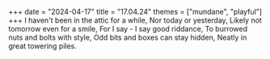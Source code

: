 +++
date = "2024-04-17"
title = "17.04.24"
themes = ["mundane", "playful"]
+++
I haven't been in the attic for a while,
Nor today or yesterday,
Likely not tomorrow even for a smile,
For I say - I say good riddance,
To burrowed nuts and bolts with style,
Odd bits and boxes can stay hidden,
Neatly in great towering piles.
